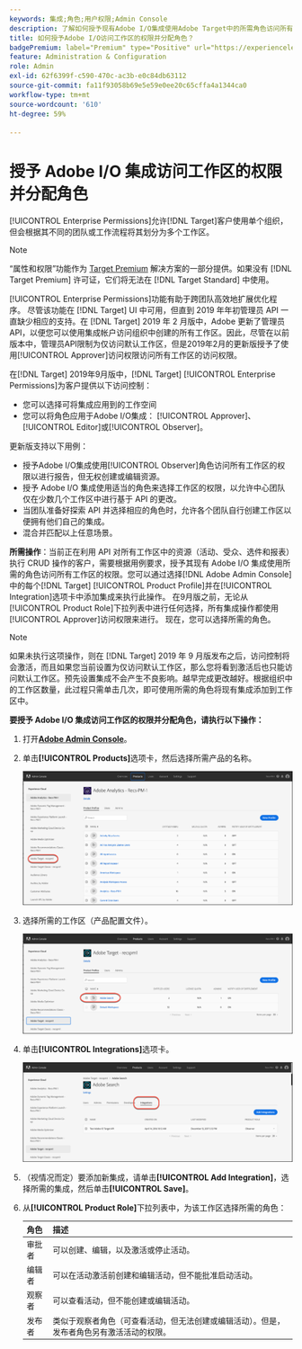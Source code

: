 ```yaml
---
keywords: 集成;角色;用户权限;Admin Console
description: 了解如何授予现有Adobe I/O集成使用Adobe Target中的所需角色访问所有工作区的权限。
title: 如何授予Adobe I/O访问工作区的权限并分配角色？
badgePremium: label="Premium" type="Positive" url="https://experienceleague.adobe.com/docs/target/using/introduction/intro.html?lang=zh-Hans#premium newtab=true" tooltip="查看Target Premium中包含的内容。"
feature: Administration & Configuration
role: Admin
exl-id: 62f6399f-c590-470c-ac3b-e0c84db63112
source-git-commit: fa11f93058b69e5e59e0ee20c65cffa4a1344ca0
workflow-type: tm+mt
source-wordcount: '610'
ht-degree: 59%

---
```


# 授予 Adobe I/O 集成访问工作区的权限并分配角色

[!UICONTROL Enterprise Permissions]允许[!DNL Target]客户使用单个组织，但会根据其不同的团队或工作流程将其划分为多个工作区。

>[!NOTE]
>
>“属性和权限”功能作为 [Target Premium](/help/main/c-intro/intro.md#premium) 解决方案的一部分提供。如果没有 [!DNL Target Premium] 许可证，它们将无法在 [!DNL Target Standard] 中使用。

[!UICONTROL Enterprise Permissions]功能有助于跨团队高效地扩展优化程序。 尽管该功能在 [!DNL Target] UI 中可用，但直到 2019 年年初管理员 API 一直缺少相应的支持。在 [!DNL Target] 2019 年 2 月版中，Adobe 更新了管理员 API，以便您可以使用集成帐户访问组织中创建的所有工作区。因此，尽管在以前版本中，管理员API限制为仅访问默认工作区，但是2019年2月的更新版授予了使用[!UICONTROL Approver]访问权限访问所有工作区的访问权限。

在[!DNL Target] 2019年9月版中，[!DNL Target] [!UICONTROL Enterprise Permissions]为客户提供以下访问控制：

* 您可以选择可将集成应用到的工作空间
* 您可以将角色应用于Adobe I/O集成： [!UICONTROL Approver]、[!UICONTROL Editor]或[!UICONTROL Observer]。

更新版支持以下用例：

* 授予Adobe I/O集成使用[!UICONTROL Observer]角色访问所有工作区的权限以进行报告，但无权创建或编辑资源。
* 授予 Adobe I/O 集成使用适当的角色来选择工作区的权限，以允许中心团队仅在少数几个工作区中进行基于 API 的更改。
* 当团队准备好探索 API 并选择相应的角色时，允许各个团队自行创建工作区以便拥有他们自己的集成。
* 混合并匹配以上任意场景。

**所需操作**：当前正在利用 API 对所有工作区中的资源（活动、受众、选件和报表）执行 CRUD 操作的客户，需要根据用例要求，授予其现有 Adobe I/O 集成使用所需的角色访问所有工作区的权限。您可以通过选择[!DNL Adobe Admin Console]中的每个[!DNL Target] [!UICONTROL Product Profile]并在[!UICONTROL Integration]选项卡中添加集成来执行此操作。 在9月版之前，无论从[!UICONTROL Product Role]下拉列表中进行任何选择，所有集成操作都使用[!UICONTROL Approver]访问权限来进行。 现在，您可以选择所需的角色。

>[!NOTE]
>
>如果未执行这项操作，则在 [!DNL Target] 2019 年 9 月版发布之后，访问控制将会激活，而且如果您当前设置为仅访问默认工作区，那么您将看到激活后也只能访问默认工作区。预先设置集成不会产生不良影响。越早完成更改越好。根据组织中的工作区数量，此过程只需单击几次，即可使用所需的角色将现有集成添加到工作区中。

**要授予 Adobe I/O 集成访问工作区的权限并分配角色，请执行以下操作：**

1. 打开&#x200B;**[Adobe Admin Console](https://adminconsole.adobe.com)**。

1. 单击&#x200B;**[!UICONTROL Products]**&#x200B;选项卡，然后选择所需产品的名称。

   ![在 Adobe Admin Console 中选择产品](/help/main/administrating-target/c-user-management/property-channel/assets/io-choose-product.png)

1. 选择所需的工作区（产品配置文件）。

   ![选择产品配置文件](/help/main/administrating-target/c-user-management/property-channel/assets/io-select-product-profile.png)

1. 单击&#x200B;**[!UICONTROL Integrations]**&#x200B;选项卡。

   ![“集成”选项卡](/help/main/administrating-target/c-user-management/property-channel/assets/integrations-tab.png)

1. （视情况而定）要添加新集成，请单击&#x200B;**[!UICONTROL Add Integration]**，选择所需的集成，然后单击&#x200B;**[!UICONTROL Save]**。

1. 从&#x200B;**[!UICONTROL Product Role]**&#x200B;下拉列表中，为该工作区选择所需的角色：

   | 角色 | 描述 |
   |--- |--- |
   | 审批者 | 可以创建、编辑，以及激活或停止活动。 |
   | 编辑者 | 可以在活动激活前创建和编辑活动，但不能批准启动活动。 |
   | 观察者 | 可以查看活动，但不能创建或编辑活动。 |
   | 发布者 | 类似于观察者角色（可查看活动，但无法创建或编辑活动）。但是，发布者角色另有激活活动的权限。 |
